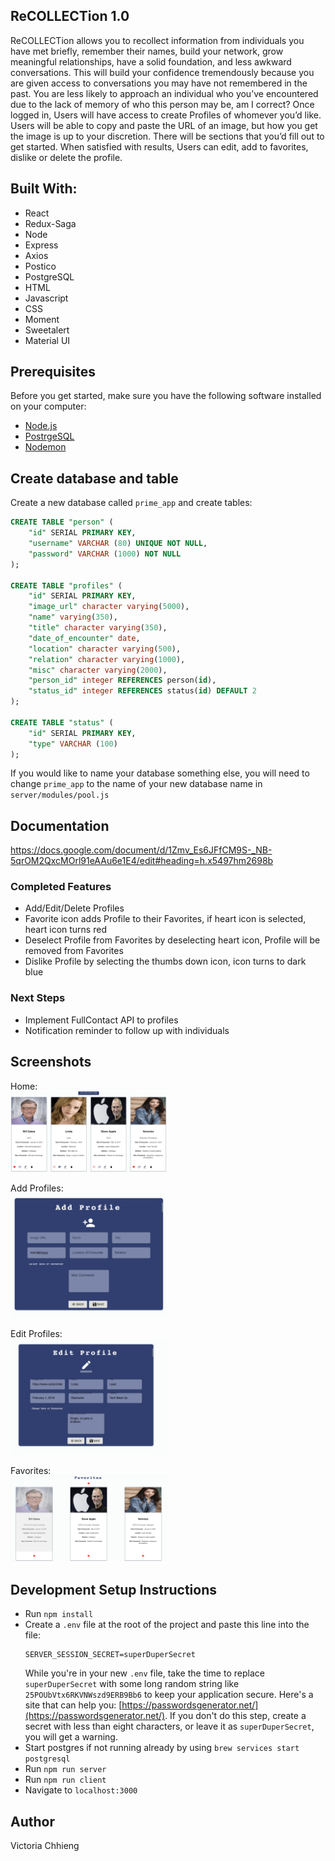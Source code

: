 ## ReCOLLECTion 1.0
ReCOLLECTion allows you to recollect information from individuals you have met briefly, remember their names, build your network, grow meaningful relationships, have a solid foundation, and less awkward conversations. This will build your confidence tremendously because you are given access to conversations you may have not remembered in the past. You are less likely to approach an individual who you’ve encountered due to the lack of memory of who this person may be, am I correct? Once logged in, Users will have access to create Profiles of whomever you’d like. Users will be able to copy and paste the URL of an image, but how you get the image is up to your discretion. There will be sections that you’d fill out to get started. When satisfied with results, Users can edit, add to favorites, dislike or delete the profile. 

## Built With:

* React
* Redux-Saga
* Node
* Express
* Axios
* Postico
* PostgreSQL
* HTML
* Javascript
* CSS
* Moment
* Sweetalert
* Material UI

## Prerequisites

Before you get started, make sure you have the following software installed on your computer:

- [Node.js](https://nodejs.org/en/)
- [PostrgeSQL](https://www.postgresql.org/)
- [Nodemon](https://nodemon.io/)

## Create database and table

Create a new database called `prime_app` and create tables:

```SQL
CREATE TABLE "person" (
    "id" SERIAL PRIMARY KEY,
    "username" VARCHAR (80) UNIQUE NOT NULL,
    "password" VARCHAR (1000) NOT NULL
);

CREATE TABLE "profiles" (
    "id" SERIAL PRIMARY KEY,
    "image_url" character varying(5000),
    "name" varying(350),
    "title" character varying(350),
    "date_of_encounter" date,
    "location" character varying(500),
    "relation" character varying(1000),
    "misc" character varying(2000),
    "person_id" integer REFERENCES person(id),
    "status_id" integer REFERENCES status(id) DEFAULT 2
);

CREATE TABLE "status" (
    "id" SERIAL PRIMARY KEY,
    "type" VARCHAR (100)
);
```

If you would like to name your database something else, you will need to change `prime_app` to the name of your new database name in `server/modules/pool.js`

## Documentation
https://docs.google.com/document/d/1Zmv_Es6JFfCM9S-_NB-5qrOM2QxcMOrl91eAAu6e1E4/edit#heading=h.x5497hm2698b

### Completed Features

* Add/Edit/Delete Profiles
* Favorite icon adds Profile to their Favorites, if heart icon is selected, heart icon turns red
* Deselect Profile from Favorites by deselecting heart icon, Profile will be removed from Favorites 
* Dislike Profile by selecting the thumbs down icon, icon turns to dark blue

### Next Steps
* Implement FullContact API to profiles
* Notification reminder to follow up with individuals 

## Screenshots

Home:\
<img src="public/screenshots/profiles.png" width="250px">

Add Profiles:\
<img src="public/screenshots/add.png" width="250px">

Edit Profiles:\
<img src="public/screenshots/edit.png" width="250px">

Favorites:\
<img src="public/screenshots/favorites.png" width="250px">

## Development Setup Instructions

* Run `npm install`
* Create a `.env` file at the root of the project and paste this line into the file:
    ```
    SERVER_SESSION_SECRET=superDuperSecret
    ```
    While you're in your new `.env` file, take the time to replace `superDuperSecret` with some long random string like `25POUbVtx6RKVNWszd9ERB9Bb6` to keep your application secure. Here's a site that can help you: [https://passwordsgenerator.net/](https://passwordsgenerator.net/). If you don't do this step, create a secret with less than eight characters, or leave it as `superDuperSecret`, you will get a warning.
* Start postgres if not running already by using `brew services start postgresql`
* Run `npm run server`
* Run `npm run client`
* Navigate to `localhost:3000`

## Author
Victoria Chhieng
